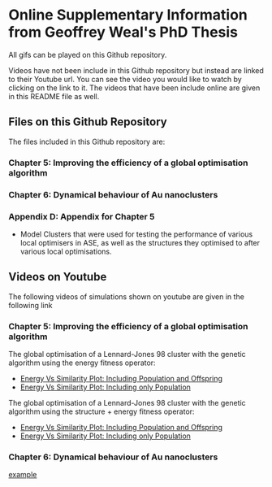 # Online Supplementary Information from Geoffrey Weal's PhD Thesis

All gifs can be played on this Github repository. 

Videos have not been include in this Github repository but instead are linked to their Youtube url. You can see the video you would like to watch by clicking on the link to it. The videos that have been include online are given in this README file as well.

## Files on this Github Repository

The files included in this Github repository are:

### Chapter 5: Improving the efficiency of a global optimisation algorithm

### Chapter 6: Dynamical behaviour of Au nanoclusters

### Appendix D: Appendix for Chapter 5

* Model Clusters that were used for testing the performance of various local optimisers in ASE, as well as the structures they optimised to after various local optimisations.

## Videos on Youtube

The following videos of simulations shown on youtube are given in the following link

### Chapter 5: Improving the efficiency of a global optimisation algorithm

The global optimisation of a Lennard-Jones 98 cluster with the genetic algorithm using the energy fitness operator: 

* [Energy Vs Similarity Plot: Including Population and Offspring](https://youtu.be/iWMMckZabQo)
* [Energy Vs Similarity Plot: Including only Population](https://youtu.be/28FYfmH4Egc)

The global optimisation of a Lennard-Jones 98 cluster with the genetic algorithm using the structure + energy fitness operator: 

* [Energy Vs Similarity Plot: Including Population and Offspring](https://youtu.be/4f6odH1oU8E)
* [Energy Vs Similarity Plot: Including only Population](https://youtu.be/UCl3_GGq4mU)

### Chapter 6: Dynamical behaviour of Au nanoclusters

[example](http://www.youtube.com/watch?v=Nsf5xCbZ7us)